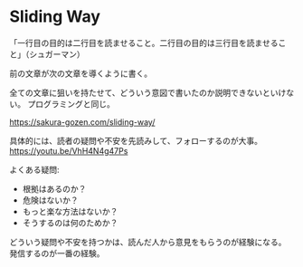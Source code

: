# Sliding Way

「一行目の目的は二行目を読ませること。二行目の目的は三行目を読ませること」（シュガーマン）

前の文章が次の文章を導くように書く。

全ての文章に狙いを持たせて、どういう意図で書いたのか説明できないといけない。
プログラミングと同じ。

https://sakura-gozen.com/sliding-way/

具体的には、読者の疑問や不安を先読みして、フォローするのが大事。
https://youtu.be/VhH4N4g47Ps

よくある疑問:

- 根拠はあるのか？
- 危険はないか？
- もっと楽な方法はないか？
- そうするのは何のためか？

どういう疑問や不安を持つかは、読んだ人から意見をもらうのが経験になる。
発信するのが一番の経験。
